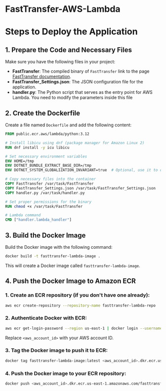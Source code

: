 # FastTransfer-AWS-Lambda

# Steps to Deploy the Application

## 1. Prepare the Code and Necessary Files
Make sure you have the following files in your project:

- **FastTransfer**: The compiled binary of `FastTransfer` link to the page [FastTransfer documentation](https://aetperf.github.io/FastTransfer-Documentation/).
- **FastTransfer_Settings.json**: The JSON configuration file for the application.
- **handler.py**: The Python script that serves as the entry point for AWS Lambda. You need to modify the parameters inside this file

## 2. Create the Dockerfile
Create a file named `Dockerfile` and add the following content:

```dockerfile
FROM public.ecr.aws/lambda/python:3.12

# Install libicu using dnf (package manager for Amazon Linux 2)
RUN dnf install -y icu libicu

# Set necessary environment variables
ENV HOME=/tmp
ENV DOTNET_BUNDLE_EXTRACT_BASE_DIR=/tmp
ENV DOTNET_SYSTEM_GLOBALIZATION_INVARIANT=true  # Optional, use it to disable globalization support

# Copy necessary files into the container
COPY FastTransfer /var/task/FastTransfer
COPY FastTransfer_Settings.json /var/task/FastTransfer_Settings.json
COPY handler.py /var/task/handler.py

# Set proper permissions for the binary
RUN chmod +x /var/task/FastTransfer

# Lambda command
CMD ["handler.lambda_handler"]
```

## 3. Build the Docker Image
Build the Docker image with the following command:

```bash
docker build -t fasttransfer-lambda-image .
```
This will create a Docker image called `fasttransfer-lambda-image`.

## 4. Push the Docker Image to Amazon ECR

### 1. Create an ECR repository (if you don't have one already):
```bash
aws ecr create-repository --repository-name fasttransfer-lambda-repo
```

### 2. Authenticate Docker with ECR:
```bash
aws ecr get-login-password --region us-east-1 | docker login --username AWS --password-stdin <aws_account_id>.dkr.ecr.us-east-1.amazonaws.com
```
Replace `<aws_account_id>` with your AWS account ID.

### 3. Tag the Docker image to push it to ECR:
```bash
docker tag fasttransfer-lambda-image:latest <aws_account_id>.dkr.ecr.us-east-1.amazonaws.com/fasttransfer-lambda-repo:latest
```

### 4. Push the Docker image to your ECR repository:
```bash
docker push <aws_account_id>.dkr.ecr.us-east-1.amazonaws.com/fasttransfer-lambda-repo:latest
```
